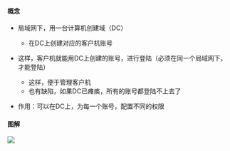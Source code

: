 #### 概念

- 局域网下，用一台计算机创建域（DC）
  - 在DC上创建对应的客户机账号

- 这样，客户机就能用DC上创建的账号，进行登陆（必须在同一个局域网下，才能登陆）
  - 这样，便于管理客户机
  - 也有缺陷，如果DC已瘫痪，所有的账号都登陆不上去了

- 作用：可以在DC上，为每一个账号，配置不同的权限



#### 图解
<img src='https://lsz.net.cn/node/imgs/b5812ef8fe8d6a68409db392bfd7b4c7.png' />

